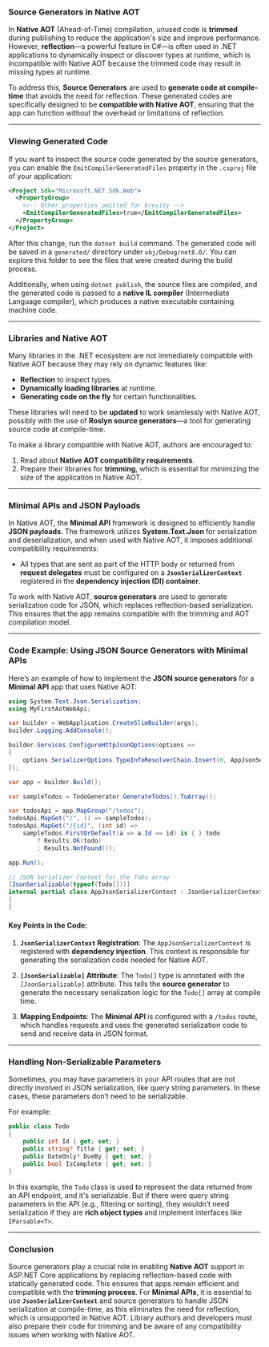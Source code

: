 ### **Source Generators in Native AOT**

In **Native AOT** (Ahead-of-Time) compilation, unused code is **trimmed** during publishing to reduce the application's size and improve performance. However, **reflection**—a powerful feature in C#—is often used in .NET applications to dynamically inspect or discover types at runtime, which is incompatible with Native AOT because the trimmed code may result in missing types at runtime.

To address this, **Source Generators** are used to **generate code at compile-time** that avoids the need for reflection. These generated codes are specifically designed to be **compatible with Native AOT**, ensuring that the app can function without the overhead or limitations of reflection.

---

### **Viewing Generated Code**

If you want to inspect the source code generated by the source generators, you can enable the `EmitCompilerGeneratedFiles` property in the `.csproj` file of your application:

```xml
<Project Sdk="Microsoft.NET.Sdk.Web">
  <PropertyGroup>
    <!-- Other properties omitted for brevity -->
    <EmitCompilerGeneratedFiles>true</EmitCompilerGeneratedFiles>
  </PropertyGroup>
</Project>
```

After this change, run the `dotnet build` command. The generated code will be saved in a `generated/` directory under `obj/Debug/net8.0/`. You can explore this folder to see the files that were created during the build process.

Additionally, when using `dotnet publish`, the source files are compiled, and the generated code is passed to a **native IL compiler** (Intermediate Language compiler), which produces a native executable containing machine code.

---

### **Libraries and Native AOT**

Many libraries in the .NET ecosystem are not immediately compatible with Native AOT because they may rely on dynamic features like:

- **Reflection** to inspect types.
- **Dynamically loading libraries** at runtime.
- **Generating code on the fly** for certain functionalities.

These libraries will need to be **updated** to work seamlessly with Native AOT, possibly with the use of **Roslyn source generators**—a tool for generating source code at compile-time.

To make a library compatible with Native AOT, authors are encouraged to:

1. Read about **Native AOT compatibility requirements**.
2. Prepare their libraries for **trimming**, which is essential for minimizing the size of the application in Native AOT.

---

### **Minimal APIs and JSON Payloads**

In Native AOT, the **Minimal API** framework is designed to efficiently handle **JSON payloads**. The framework utilizes **System.Text.Json** for serialization and deserialization, and when used with Native AOT, it imposes additional compatibility requirements:

- All types that are sent as part of the HTTP body or returned from **request delegates** must be configured on a **`JsonSerializerContext`** registered in the **dependency injection (DI) container**.

To work with Native AOT, **source generators** are used to generate serialization code for JSON, which replaces reflection-based serialization. This ensures that the app remains compatible with the trimming and AOT compilation model.

---

### **Code Example: Using JSON Source Generators with Minimal APIs**

Here’s an example of how to implement the **JSON source generators** for a **Minimal API** app that uses Native AOT:

```csharp
using System.Text.Json.Serialization;
using MyFirstAotWebApi;

var builder = WebApplication.CreateSlimBuilder(args);
builder.Logging.AddConsole();

builder.Services.ConfigureHttpJsonOptions(options =>
{
    options.SerializerOptions.TypeInfoResolverChain.Insert(0, AppJsonSerializerContext.Default);
});

var app = builder.Build();

var sampleTodos = TodoGenerator.GenerateTodos().ToArray();

var todosApi = app.MapGroup("/todos");
todosApi.MapGet("/", () => sampleTodos);
todosApi.MapGet("/{id}", (int id) =>
    sampleTodos.FirstOrDefault(a => a.Id == id) is { } todo
        ? Results.Ok(todo)
        : Results.NotFound());

app.Run();

// JSON Serializer Context for the ToDo array
[JsonSerializable(typeof(Todo[]))]
internal partial class AppJsonSerializerContext : JsonSerializerContext
{
}
```

#### Key Points in the Code:

1. **`JsonSerializerContext` Registration**: The `AppJsonSerializerContext` is registered with **dependency injection**. This context is responsible for generating the serialization code needed for Native AOT.
   
2. **`[JsonSerializable]` Attribute**: The `Todo[]` type is annotated with the `[JsonSerializable]` attribute. This tells the **source generator** to generate the necessary serialization logic for the `Todo[]` array at compile time.
   
3. **Mapping Endpoints**: The **Minimal API** is configured with a `/todos` route, which handles requests and uses the generated serialization code to send and receive data in JSON format.

---

### **Handling Non-Serializable Parameters**

Sometimes, you may have parameters in your API routes that are not directly involved in JSON serialization, like query string parameters. In these cases, these parameters don’t need to be serializable.

For example:

```csharp
public class Todo
{
    public int Id { get; set; }
    public string? Title { get; set; }
    public DateOnly? DueBy { get; set; }
    public bool IsComplete { get; set; }
}
```

In this example, the `Todo` class is used to represent the data returned from an API endpoint, and it's serializable. But if there were query string parameters in the API (e.g., filtering or sorting), they wouldn’t need serialization if they are **rich object types** and implement interfaces like `IParsable<T>`.

---

### **Conclusion**

Source generators play a crucial role in enabling **Native AOT** support in ASP.NET Core applications by replacing reflection-based code with statically generated code. This ensures that apps remain efficient and compatible with the **trimming process**. For **Minimal APIs**, it is essential to use **`JsonSerializerContext`** and source generators to handle JSON serialization at compile-time, as this eliminates the need for reflection, which is unsupported in Native AOT. Library authors and developers must also prepare their code for trimming and be aware of any compatibility issues when working with Native AOT.